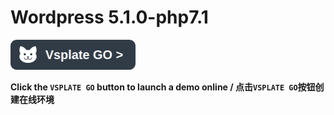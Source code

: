 # Wordpress 5.1.0-php7.1

<a href="https://www.vsplate.com/?docker-compose=https://github.com/vsplate/dcenvs/wordpress/5.1.0-php7.1"><img alt="VSPLATE GO" src="https://raw.githubusercontent.com/vsplate/images/master/vsgo_btn.png" width="200px"></a>

**Click the `VSPLATE GO` button to launch a demo online / 点击`VSPLATE GO`按钮创建在线环境**